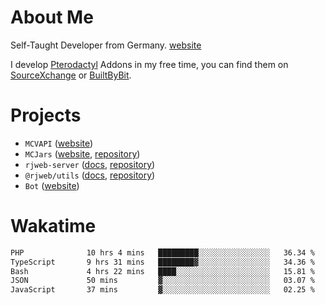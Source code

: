 # About Me

Self-Taught Developer from Germany. [website](https://rjansen.dev)

I develop [Pterodactyl](https://pterodactyl.io) Addons in my free time, you can find
them on [SourceXchange](https://www.sourcexchange.net/teams/356/profile) or [BuiltByBit](https://builtbybit.com/search/3078009).

# Projects

- `MCVAPI` ([website](https://versions.mcjars.app))
- `MCJars` ([website](https://mcjars.app), [repository](https://github.com/0x7d8/mcjar))
- `rjweb-server` ([docs](https://server.rjweb.dev), [repository](https://github.com/0x7d8/NPM_WEB-SERVER))
- `@rjweb/utils` ([docs](https://utils.rjweb.dev), [repository](https://github.com/0x7d8/rjweb-utils))
- `Bot` ([website](https://bot.rjns.dev))

# Wakatime

<!--START_SECTION:waka-->

```txt
PHP              10 hrs 4 mins   █████████░░░░░░░░░░░░░░░░   36.34 %
TypeScript       9 hrs 31 mins   ████████▓░░░░░░░░░░░░░░░░   34.36 %
Bash             4 hrs 22 mins   ████░░░░░░░░░░░░░░░░░░░░░   15.81 %
JSON             50 mins         ▓░░░░░░░░░░░░░░░░░░░░░░░░   03.07 %
JavaScript       37 mins         ▓░░░░░░░░░░░░░░░░░░░░░░░░   02.25 %
```

<!--END_SECTION:waka-->
